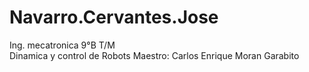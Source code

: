 # Navarro.Cervantes.Jose 
Ing. mecatronica
9°B  T/M      
Dinamica y control de Robots 
Maestro: Carlos Enrique Moran Garabito
